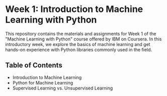 # Week 1: Introduction to Machine Learning with Python
This repository contains the materials and assignments for Week 1 of the "Machine Learning with Python" course offered by IBM on Coursera. In this introductory week, we explore the basics of machine learning and get hands-on experience with Python libraries commonly used in the field.

## Table of Contents
- Introduction to Machine Learning
- Python for Machine Learning
- Supervised Learning vs. Unsupervised Learning